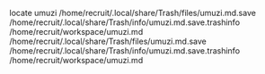 locate umuzi
/home/recruit/.local/share/Trash/files/umuzi.md.save
/home/recruit/.local/share/Trash/info/umuzi.md.save.trashinfo
/home/recruit/workspace/umuzi.md
/home/recruit/.local/share/Trash/files/umuzi.md.save
/home/recruit/.local/share/Trash/info/umuzi.md.save.trashinfo
/home/recruit/workspace/umuzi.md
